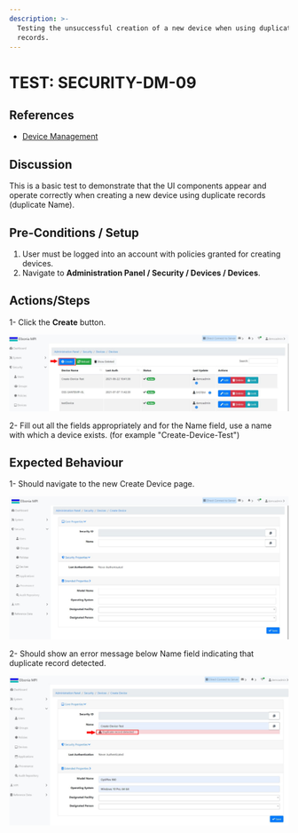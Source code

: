 ```yaml
---
description: >-
  Testing the unsuccessful creation of a new device when using duplicate
  records.
---
```


# TEST: SECURITY-DM-09

## References

* [Device Management](broken-reference)

## Discussion

This is a basic test to demonstrate that the UI components appear and operate correctly when creating a new device using duplicate records (duplicate Name).



## **Pre-Conditions / Setup**

1. User must be logged into an account with policies granted for creating devices.
2. Navigate to **Administration Panel / Security / Devices / Devices**.

## Actions/Steps

1- Click the **Create** button.

![](<../../../../../../../.gitbook/assets/1 (12).jpg>)

2- Fill out all the fields appropriately and for the Name field, use a name with which a device exists. (for example "Create-Device-Test")

## Expected Behaviour

1- Should navigate to the new Create Device page.

![](<../../../../../../../.gitbook/assets/2 (6).jpg>)

2- Should show an error message below Name field indicating that duplicate record detected.

![](<../../../../../../../.gitbook/assets/5 (3).jpg>)
